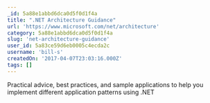 ```yaml
---
_id: 5a88e1abbd6dca0d5f0d1f4a
title: ".NET Architecture Guidance"
url: 'https://www.microsoft.com/net/architecture'
category: 5a88e1abbd6dca0d5f0d1f4a
slug: 'net-architecture-guidance'
user_id: 5a83ce59d6eb0005c4ecda2c
username: 'bill-s'
createdOn: '2017-04-07T23:03:16.000Z'
tags: []
---
```


Practical advice, best practices, and sample applications to help you implement different application patterns using .NET
